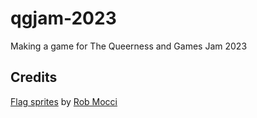 # qgjam-2023

Making a game for The Queerness and Games Jam 2023

## Credits

[Flag sprites][flag-sprites] by [Rob Mocci][rob-mocci]

[flag-sprites]: https://rmocci.itch.io/pixel-special
[rob-mocci]: https://rmocci.itch.io
